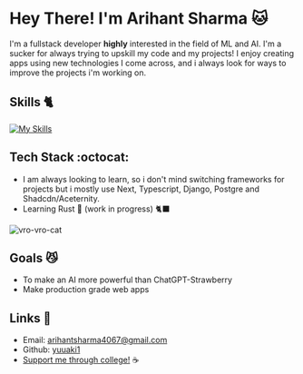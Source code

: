 # Hey There! I'm Arihant Sharma 🐱  
I'm a fullstack developer **highly** interested in the field of ML and AI. I'm a sucker for always trying to upskill my code and my projects!
I enjoy creating apps using new technologies I come across, and i always look for ways to improve the projects i'm working on.

## Skills 🐈
[![My Skills](https://skillicons.dev/icons?i=js,html,css,react,next,python,django,java,springboot,redux,tailwind,pytorch,git,linux,typescript,postgres,shadcdn,mongodb,firebase,sqlite,mysql,prisma,supabase,vite,visualstudio,neovim,rust,solidity,solana)](https://skillicons.dev)

## Tech Stack :octocat:  
- I am always looking to learn, so i don't mind switching frameworks for projects but i mostly use Next, Typescript, Django, Postgre and Shadcdn/Aceternity.
- Learning Rust 🦀 (work in progress) 🐈‍⬛

![vro-vro-cat](https://github.com/user-attachments/assets/a8ce8455-bac1-4ad4-88aa-d68007d70652)

## Goals 😼
- To make an AI more powerful than ChatGPT-Strawberry
- Make production grade web apps

## Links 🔗
- Email: arihantsharma4067@gmail.com
- Github: [yuuaki1](https://github.com/yuuaki1)
- [Support me through college!](https://buymeacoffee.com/yuuak1) ☕
